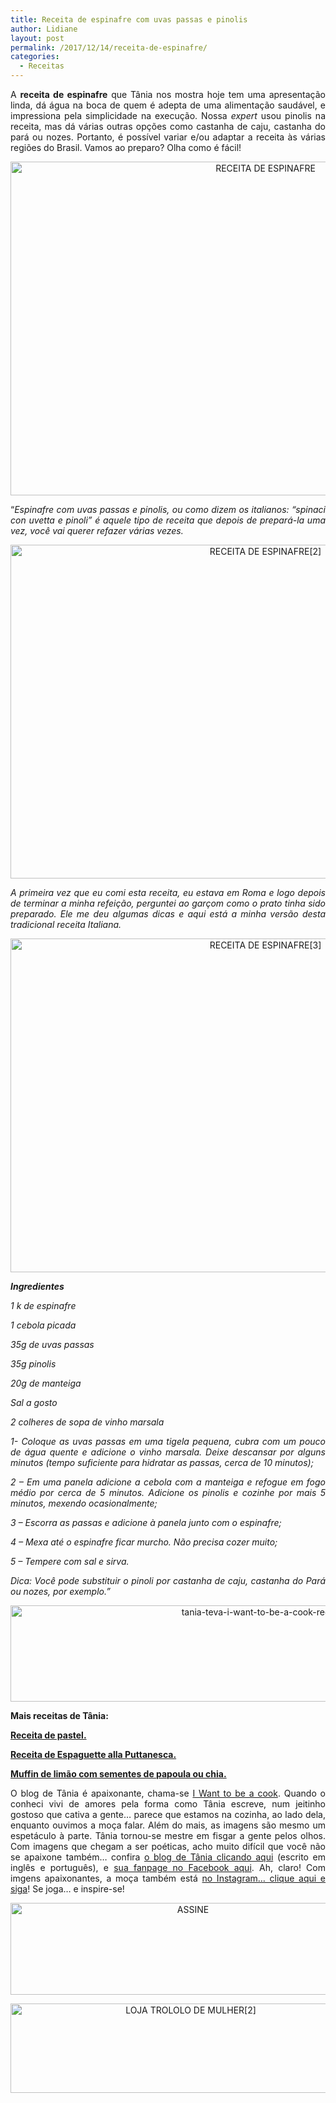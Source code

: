 ```yaml
---
title: Receita de espinafre com uvas passas e pinolis
author: Lidiane
layout: post
permalink: /2017/12/14/receita-de-espinafre/
categories:
  - Receitas
---
```

<p align="justify">
  A <strong>receita de espinafre</strong> que Tânia nos mostra hoje tem uma apresentação linda, dá água na boca de quem é adepta de uma alimentação saudável, e impressiona pela simplicidade na execução. Nossa <em>expert</em> usou pinolis na receita, mas dá várias outras opções como castanha de caju, castanha do pará ou nozes. Portanto, é possível variar e/ou adaptar a receita às várias regiões do Brasil. Vamos ao preparo? Olha como é fácil!
</p>

<p align="center">
  <img class="alignnone size-full wp-image-14505" src="https://www.trololodemulher.com.br/2017/12/RECEITA-DE-ESPINAFRE.jpg" alt="RECEITA DE ESPINAFRE" width="800" height="534" />
</p>

<p align="justify">
  “<em>Espinafre com uvas passas e pinolis, ou como dizem os italianos: “spinaci con uvetta e pinoli” é aquele tipo de receita que depois de prepará-la uma vez, você vai querer refazer várias vezes.</em>
</p>

<p align="center">
  <img class="alignnone size-full wp-image-14506" src="https://www.trololodemulher.com.br/2017/12/RECEITA-DE-ESPINAFRE2.jpg" alt="RECEITA DE ESPINAFRE[2]" width="800" height="534" />
</p>

<p align="justify">
  <em>A primeira vez que eu comi esta receita, eu estava em Roma e logo depois de terminar a minha refeição, perguntei ao garçom como o prato tinha sido preparado. Ele me deu algumas dicas e aqui está a minha versão desta tradicional receita Italiana.</em>
</p>

<p align="center">
  <img class="alignnone size-full wp-image-14507" src="https://www.trololodemulher.com.br/2017/12/RECEITA-DE-ESPINAFRE3.jpg" alt="RECEITA DE ESPINAFRE[3]" width="800" height="534" />
</p>

<p align="justify">
  <strong><em>Ingredientes</em></strong>
</p>

<p align="justify">
  <em>1 k de espinafre</em>
</p>

<p align="justify">
  <em>1 cebola picada</em>
</p>

<p align="justify">
  <em>35g de uvas passas</em>
</p>

<p align="justify">
  <em>35g pinolis</em>
</p>

<p align="justify">
  <em>20g de manteiga</em>
</p>

<p align="justify">
  <em>Sal a gosto</em>
</p>

<p align="justify">
  <em>2 colheres de sopa de vinho marsala</em>
</p>

<p align="justify">
  <em>1- Coloque as uvas passas em uma tigela pequena, cubra com um pouco de água quente e adicione o vinho marsala. Deixe descansar por alguns minutos (tempo suficiente para hidratar as passas, cerca de 10 minutos);</em>
</p>

<p align="justify">
  <em>2 – Em uma panela adicione a cebola com a manteiga e refogue em fogo médio por cerca de 5 minutos. Adicione os pinolis e cozinhe por mais 5 minutos, mexendo ocasionalmente;</em>
</p>

<p align="justify">
  <em>3 – Escorra as passas e adicione à panela junto com o espinafre;</em>
</p>

<p align="justify">
  <em>4 – Mexa até o espinafre ficar murcho. Não precisa cozer muito;</em>
</p>

<p align="justify">
  <em>5 – Tempere com sal e sirva.</em>
</p>

<p align="justify">
  <em>Dica: Você pode substituir o pinoli por castanha de caju, castanha do Pará ou nozes, por exemplo.”</em>
</p>

<p align="center">
  <img class="alignnone size-full wp-image-13037" src="https://www.trololodemulher.com.br/2016/10/TANIA-TEVA-I-WANT-TO-BE-A-COOK-RECEITAS.jpg" alt="tania-teva-i-want-to-be-a-cook-receitas" width="800" height="154" />
</p>

**Mais receitas de Tânia:**

<a href="http://www.trololodemulher.com.br/2017/12/05/receita-de-pastel/" target="_blank" rel="noopener noreferrer"><strong>Receita de pastel.</strong></a>

<a href="http://www.trololodemulher.com.br/2017/11/28/receita-de-espaguete/" target="_blank" rel="noopener noreferrer"><strong>Receita de Espaguette alla Puttanesca.</strong></a>

<a href="http://www.trololodemulher.com.br/2017/11/21/muffin-de-limao/" target="_blank" rel="noopener noreferrer"><strong>Muffin de limão com sementes de papoula ou chia.</strong></a>

<p align="justify">
  O blog de Tânia é apaixonante, chama-se <a href="https://iwanttobeacook.wordpress.com/" target="_blank" rel="noopener noreferrer">I Want to be a cook</a>. Quando o conheci vivi de amores pela forma como Tânia escreve, num jeitinho gostoso que cativa a gente… parece que estamos na cozinha, ao lado dela, enquanto ouvimos a moça falar. Além do mais, as imagens são mesmo um espetáculo à parte. Tânia tornou-se mestre em fisgar a gente pelos olhos. Com imagens que chegam a ser poéticas, acho muito difícil que você não se apaixone também… confira <a href="https://iwanttobeacook.wordpress.com/" target="_blank" rel="noopener noreferrer">o blog de Tânia clicando aqui</a> (escrito em inglês e português), e <a href="https://www.facebook.com/Iwanttobeacook-818578268272846/" target="_blank" rel="noopener noreferrer">sua fanpage no Facebook aqui</a>. Ah, claro! Com imgens apaixonantes, a moça também está <a href="https://www.instagram.com/iwanttobeacook/" target="_blank" rel="noopener noreferrer">no Instagram… clique aqui e siga</a>! Se joga… e inspire-se!
</p>

<p align="center">
  <a href="http://feedburner.google.com/fb/a/mailverify?uri=blogbichafemea&loc=pt_BR" target="_blank" rel="noopener noreferrer"><img class="alignnone size-full wp-image-14011" src="https://www.trololodemulher.com.br/2017/08/ASSINE.jpg" alt="ASSINE" width="568" height="147" /></a>
</p>

<p align="center">
  <a href="http://loja.trololodemulher.com.br/" target="_blank" rel="noopener noreferrer"><img class="alignnone wp-image-14333 size-full" src="https://www.trololodemulher.com.br/2017/10/LOJA-TROLOLO-DE-MULHER2.png" alt="LOJA TROLOLO DE MULHER[2]" width="561" height="143" /></a>
</p>

&nbsp;